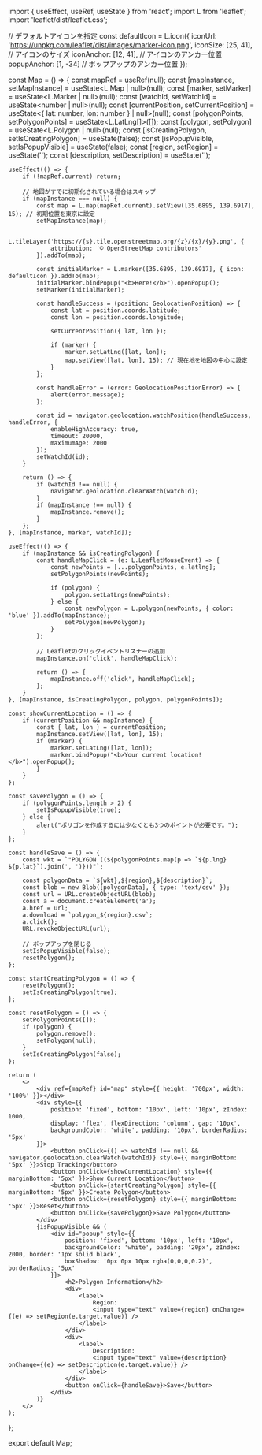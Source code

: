 import { useEffect, useRef, useState } from 'react';
import L from 'leaflet';
import 'leaflet/dist/leaflet.css';

// デフォルトアイコンを指定
const defaultIcon = L.icon({
    iconUrl: 'https://unpkg.com/leaflet/dist/images/marker-icon.png',
    iconSize: [25, 41], // アイコンのサイズ
    iconAnchor: [12, 41], // アイコンのアンカー位置
    popupAnchor: [1, -34] // ポップアップのアンカー位置
});

const Map = () => {
    const mapRef = useRef<HTMLDivElement>(null);
    const [mapInstance, setMapInstance] = useState<L.Map | null>(null);
    const [marker, setMarker] = useState<L.Marker | null>(null);
    const [watchId, setWatchId] = useState<number | null>(null);
    const [currentPosition, setCurrentPosition] = useState<{ lat: number, lon: number } | null>(null);
    const [polygonPoints, setPolygonPoints] = useState<L.LatLng[]>([]);
    const [polygon, setPolygon] = useState<L.Polygon | null>(null);
    const [isCreatingPolygon, setIsCreatingPolygon] = useState<boolean>(false);
    const [isPopupVisible, setIsPopupVisible] = useState<boolean>(false);
    const [region, setRegion] = useState<string>('');
    const [description, setDescription] = useState<string>('');

    useEffect(() => {
        if (!mapRef.current) return;

        // 地図がすでに初期化されている場合はスキップ
        if (mapInstance === null) {
            const map = L.map(mapRef.current).setView([35.6895, 139.6917], 15); // 初期位置を東京に設定
            setMapInstance(map);

            L.tileLayer('https://{s}.tile.openstreetmap.org/{z}/{x}/{y}.png', {
                attribution: '© OpenStreetMap contributors'
            }).addTo(map);

            const initialMarker = L.marker([35.6895, 139.6917], { icon: defaultIcon }).addTo(map);
            initialMarker.bindPopup("<b>Here!</b>").openPopup();
            setMarker(initialMarker);

            const handleSuccess = (position: GeolocationPosition) => {
                const lat = position.coords.latitude;
                const lon = position.coords.longitude;

                setCurrentPosition({ lat, lon });

                if (marker) {
                    marker.setLatLng([lat, lon]);
                    map.setView([lat, lon], 15); // 現在地を地図の中心に設定
                }
            };

            const handleError = (error: GeolocationPositionError) => {
                alert(error.message);
            };

            const id = navigator.geolocation.watchPosition(handleSuccess, handleError, {
                enableHighAccuracy: true,
                timeout: 20000,
                maximumAge: 2000
            });
            setWatchId(id);
        }

        return () => {
            if (watchId !== null) {
                navigator.geolocation.clearWatch(watchId);
            }
            if (mapInstance !== null) {
                mapInstance.remove();
            }
        };
    }, [mapInstance, marker, watchId]);

    useEffect(() => {
        if (mapInstance && isCreatingPolygon) {
            const handleMapClick = (e: L.LeafletMouseEvent) => {
                const newPoints = [...polygonPoints, e.latlng];
                setPolygonPoints(newPoints);

                if (polygon) {
                    polygon.setLatLngs(newPoints);
                } else {
                    const newPolygon = L.polygon(newPoints, { color: 'blue' }).addTo(mapInstance);
                    setPolygon(newPolygon);
                }
            };

            // Leafletのクリックイベントリスナーの追加
            mapInstance.on('click', handleMapClick);

            return () => {
                mapInstance.off('click', handleMapClick);
            };
        }
    }, [mapInstance, isCreatingPolygon, polygon, polygonPoints]);

    const showCurrentLocation = () => {
        if (currentPosition && mapInstance) {
            const { lat, lon } = currentPosition;
            mapInstance.setView([lat, lon], 15);
            if (marker) {
                marker.setLatLng([lat, lon]);
                marker.bindPopup("<b>Your current location!</b>").openPopup();
            }
        }
    };

    const savePolygon = () => {
        if (polygonPoints.length > 2) {
            setIsPopupVisible(true);
        } else {
            alert("ポリゴンを作成するには少なくとも3つのポイントが必要です。");
        }
    };

    const handleSave = () => {
        const wkt = `"POLYGON ((${polygonPoints.map(p => `${p.lng} ${p.lat}`).join(', ')}))"`;

        const polygonData = `${wkt},${region},${description}`;
        const blob = new Blob([polygonData], { type: 'text/csv' });
        const url = URL.createObjectURL(blob);
        const a = document.createElement('a');
        a.href = url;
        a.download = `polygon_${region}.csv`;
        a.click();
        URL.revokeObjectURL(url);

        // ポップアップを閉じる
        setIsPopupVisible(false);
        resetPolygon();
    };

    const startCreatingPolygon = () => {
        resetPolygon();
        setIsCreatingPolygon(true);
    };

    const resetPolygon = () => {
        setPolygonPoints([]);
        if (polygon) {
            polygon.remove();
            setPolygon(null);
        }
        setIsCreatingPolygon(false);
    };

    return (
        <>
            <div ref={mapRef} id="map" style={{ height: '700px', width: '100%' }}></div>
            <div style={{
                position: 'fixed', bottom: '10px', left: '10px', zIndex: 1000,
                display: 'flex', flexDirection: 'column', gap: '10px',
                backgroundColor: 'white', padding: '10px', borderRadius: '5px'
            }}>
                <button onClick={() => watchId !== null && navigator.geolocation.clearWatch(watchId)} style={{ marginBottom: '5px' }}>Stop Tracking</button>
                <button onClick={showCurrentLocation} style={{ marginBottom: '5px' }}>Show Current Location</button>
                <button onClick={startCreatingPolygon} style={{ marginBottom: '5px' }}>Create Polygon</button>
                <button onClick={resetPolygon} style={{ marginBottom: '5px' }}>Reset</button>
                <button onClick={savePolygon}>Save Polygon</button>
            </div>
            {isPopupVisible && (
                <div id="popup" style={{
                    position: 'fixed', bottom: '10px', left: '10px',
                    backgroundColor: 'white', padding: '20px', zIndex: 2000, border: '1px solid black',
                    boxShadow: '0px 0px 10px rgba(0,0,0,0.2)', borderRadius: '5px'
                }}>
                    <h2>Polygon Information</h2>
                    <div>
                        <label>
                            Region:
                            <input type="text" value={region} onChange={(e) => setRegion(e.target.value)} />
                        </label>
                    </div>
                    <div>
                        <label>
                            Description:
                            <input type="text" value={description} onChange={(e) => setDescription(e.target.value)} />
                        </label>
                    </div>
                    <button onClick={handleSave}>Save</button>
                </div>
            )}
        </>
    );
};

export default Map;
